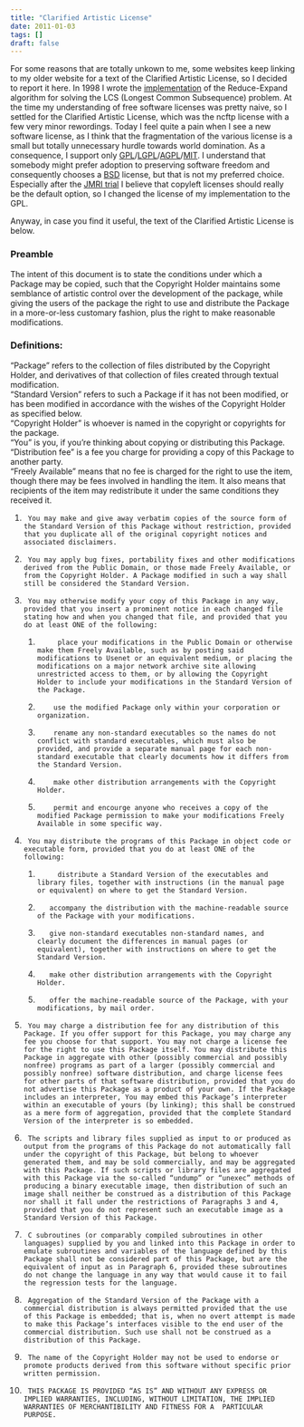 ```yaml
---
title: "Clarified Artistic License"
date: 2011-01-03
tags: []
draft: false
---
```




For some reasons that are totally unkown to me, some websites keep linking to my older website for a text of the Clarified Artistic License, so I decided to report it here.
In 1998 I wrote the [implementation](https://github.com/gdv/Reduce-Expand-for-LCS) of the Reduce-Expand algorithm for solving the LCS (Longest Common Subsequence) problem. At the time my understanding of free software licenses was pretty naive, so I settled for the Clarified Artistic License, which was the ncftp license with a few very minor rewordings.
Today I feel quite a pain when I see a new software license, as I think that the fragmentation of the various license is a small but totally unnecessary hurdle towards world domination. 
As a consequence, I support only [GPL](https://secure.wikimedia.org/wikipedia/en/wiki/GPL)/[LGPL](https://secure.wikimedia.org/wikipedia/en/wiki/GNU_Lesser_General_Public_License)/[AGPL](https://secure.wikimedia.org/wikipedia/en/wiki/Affero_General_Public_License)/[MIT](https://en.wikipedia.org/wiki/MIT_License). I understand that somebody might prefer adoption to preserving software freedom and consequently chooses a [BSD](https://secure.wikimedia.org/wikipedia/en/wiki/Bsd_license) license, but that is not my preferred choice. Especially after the [JMRI trial](http://jmri.sourceforge.net/k/summary.shtml) I believe that copyleft licenses should really be the default option, so I changed the license of my implementation to the GPL.

Anyway, in case you find it useful, the text of the Clarified Artistic License is below.

### Preamble

The intent of this document is to state the conditions under which a Package may be copied, such that the Copyright Holder maintains some semblance of artistic control over the development of the package, while giving the users of the package the right to use and distribute the Package in a more-or-less customary fashion, plus the right to make reasonable modifications.

### Definitions:

“Package” refers to the collection of files distributed by the Copyright Holder, and derivatives of that collection of files created through textual modification.    
“Standard Version” refers to such a Package if it has not been modified, or has been modified in accordance with the wishes of the Copyright Holder as specified below.    
“Copyright Holder” is whoever is named in the copyright or copyrights for the package.    
“You” is you, if you’re thinking about copying or distributing this Package.    
“Distribution fee” is a fee you charge for providing a copy of this Package to another party.    
“Freely Available” means that no fee is charged for the right to use the item, though there may be fees involved in handling the item. It also means that recipients of the item may redistribute it under the same conditions they received it.    

1.      You may make and give away verbatim copies of the source form of the Standard Version of this Package without restriction, provided that you duplicate all of the original copyright notices and associated disclaimers.
1.      You may apply bug fixes, portability fixes and other modifications derived from the Public Domain, or those made Freely Available, or from the Copyright Holder. A Package modified in such a way shall still be considered the Standard Version.
1.      You may otherwise modify your copy of this Package in any way, provided that you insert a prominent notice in each changed file stating how and when you changed that file, and provided that you do at least ONE of the following:
      1)          place your modifications in the Public Domain or otherwise make them Freely Available, such as by posting said modifications to Usenet or an equivalent medium, or placing the modifications on a major network archive site allowing unrestricted access to them, or by allowing the Copyright Holder to include your modifications in the Standard Version of the Package.
      2)         use the modified Package only within your corporation or organization.
      3)         rename any non-standard executables so the names do not conflict with standard executables, which must also be provided, and provide a separate manual page for each non-standard executable that clearly documents how it differs from the Standard Version.
      4)         make other distribution arrangements with the Copyright Holder.
      5)         permit and encourge anyone who receives a copy of the modified Package permission to make your modifications Freely Available in some specific way.
1.      You may distribute the programs of this Package in object code or executable form, provided that you do at least ONE of the following:
      1)          distribute a Standard Version of the executables and library files, together with instructions (in the manual page or equivalent) on where to get the Standard Version.
      2)        accompany the distribution with the machine-readable source of the Package with your modifications.
      3)        give non-standard executables non-standard names, and clearly document the differences in manual pages (or equivalent), together with instructions on where to get the Standard Version.
      4)        make other distribution arrangements with the Copyright Holder.
      5)        offer the machine-readable source of the Package, with your modifications, by mail order.
1.      You may charge a distribution fee for any distribution of this Package. If you offer support for this Package, you may charge any fee you choose for that support. You may not charge a license fee for the right to use this Package itself. You may distribute this Package in aggregate with other (possibly commercial and possibly nonfree) programs as part of a larger (possibly commercial and possibly nonfree) software distribution, and charge license fees for other parts of that software distribution, provided that you do not advertise this Package as a product of your own. If the Package includes an interpreter, You may embed this Package’s interpreter within an executable of yours (by linking); this shall be construed as a mere form of aggregation, provided that the complete Standard Version of the interpreter is so embedded.
1.      The scripts and library files supplied as input to or produced as output from the programs of this Package do not automatically fall under the copyright of this Package, but belong to whoever generated them, and may be sold commercially, and may be aggregated with this Package. If such scripts or library files are aggregated with this Package via the so-called “undump” or “unexec” methods of producing a binary executable image, then distribution of such an image shall neither be construed as a distribution of this Package nor shall it fall under the restrictions of Paragraphs 3 and 4, provided that you do not represent such an executable image as a Standard Version of this Package.
1.      C subroutines (or comparably compiled subroutines in other languages) supplied by you and linked into this Package in order to emulate subroutines and variables of the language defined by this Package shall not be considered part of this Package, but are the equivalent of input as in Paragraph 6, provided these subroutines do not change the language in any way that would cause it to fail the regression tests for the language.
1.      Aggregation of the Standard Version of the Package with a commercial distribution is always permitted provided that the use of this Package is embedded; that is, when no overt attempt is made to make this Package’s interfaces visible to the end user of the commercial distribution. Such use shall not be construed as a distribution of this Package.
1.      The name of the Copyright Holder may not be used to endorse or promote products derived from this software without specific prior written permission.
1.      THIS PACKAGE IS PROVIDED “AS IS” AND WITHOUT ANY EXPRESS OR IMPLIED WARRANTIES, INCLUDING, WITHOUT LIMITATION, THE IMPLIED WARRANTIES OF MERCHANTIBILITY AND FITNESS FOR A  PARTICULAR PURPOSE.
